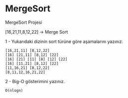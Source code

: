 # MergeSort
MergeSort Projesi

[16,21,11,8,12,22] -> Merge Sort

1 - Yukarıdaki dizinin sort türüne göre aşamalarını yazınız.



    [16,21,11] [8,12,22]
    [16] [21,11] [8,12] [22]
    [16] [21] [11] [8] [12] [22]
    [16] [11,21] [8,12] [22]
    [11,16,21] [8,12,22]
    [8,11,12,16,21,22]



2 - Big-O gösterimini yazınız.



    O(nlogn)
